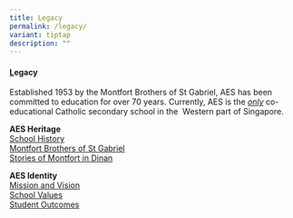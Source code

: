 ```yaml
---
title: Legacy
permalink: /legacy/
variant: tiptap
description: ""
---
```

<h4><strong><u>L</u>egacy</strong></h4>
<p>Established 1953 by the Montfort Brothers of St Gabriel, AES has been
committed to education for over 70 years. Currently, AES is the <em><u>only</u></em> co-educational
Catholic secondary school in the&nbsp; Western part of Singapore.</p>
<p><strong>AES Heritage</strong>
<br><a href="https://www.assumptionenglish.moe.edu.sg/about-aes/school-history/" rel="noopener noreferrer nofollow" target="_blank"><u>School History</u></a>
<br><a href="https://www.assumptionenglish.moe.edu.sg/about-aes/school-history/montfort-brothers-of-st-gabriel/" rel="noopener noreferrer nofollow" target="_blank"><u>Montfort Brothers of St Gabriel</u></a>
<br><a href="https://www.assumptionenglish.moe.edu.sg/about-aes/school-history/story-of-montfort-in-dinan/" rel="noopener noreferrer nofollow" target="_blank"><u>Stories of Montfort in Dinan</u></a>
</p>
<p></p>
<p><strong>AES Identity</strong>
<br><a href="https://www.assumptionenglish.moe.edu.sg/about-aes/assumptions-identity/mission-and-vision/" rel="noopener noreferrer nofollow" target="_blank"><u>Mission and Vision</u></a>
<br><a href="https://www.assumptionenglish.moe.edu.sg/about-aes/assumptions-identity/school-values/" rel="noopener noreferrer nofollow" target="_blank"><u>School Values</u></a>
<br><a href="https://www.assumptionenglish.moe.edu.sg/about-aes/assumptions-identity/student-outcomes/" rel="noopener nofollow" target="_blank">Student Outcomes</a>
</p>
<p></p>
<p></p>
<p></p>
<p></p>
<p></p>
